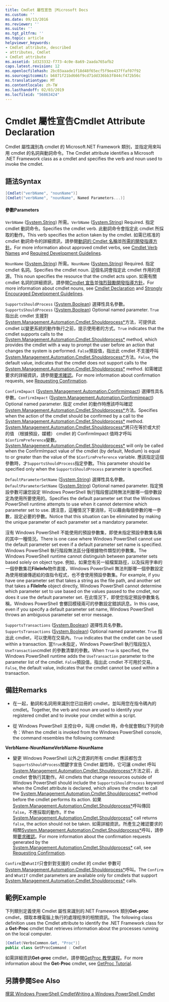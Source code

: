 ```yaml
---
title: Cmdlet 屬性宣告 |Microsoft Docs
ms.custom: ''
ms.date: 09/13/2016
ms.reviewer: ''
ms.suite: ''
ms.tgt_pltfrm: ''
ms.topic: article
helpviewer_keywords:
- Cmdlet attribute, described
- attributes, Cmdlet
- Cmdlet attribute
ms.assetid: 1d323332-f773-4c0e-8a69-2aada765afb2
caps.latest.revision: 12
ms.openlocfilehash: 2bc03aaade1f18d48f65ecf5f9ee437ffaf07f92
ms.sourcegitcommit: b6871f21bd666f9cd71dd336bb3f844cf472b56c
ms.translationtype: MT
ms.contentlocale: zh-TW
ms.lasthandoff: 02/03/2019
ms.locfileid: "56863424"
---
```

# <a name="cmdlet-attribute-declaration"></a><span data-ttu-id="19436-102">Cmdlet 屬性宣告</span><span class="sxs-lookup"><span data-stu-id="19436-102">Cmdlet Attribute Declaration</span></span>

<span data-ttu-id="19436-103">Cmdlet 屬性識別為 cmdlet 的 Microsoft.NET Framework 類別，並指定用來叫用 cmdlet 的名詞與動詞命令。</span><span class="sxs-lookup"><span data-stu-id="19436-103">The Cmdlet attribute identifies a Microsoft .NET Framework class as a cmdlet and specifies the verb and noun used to invoke the cmdlet.</span></span>

## <a name="syntax"></a><span data-ttu-id="19436-104">語法</span><span class="sxs-lookup"><span data-stu-id="19436-104">Syntax</span></span>

```csharp
[Cmdlet("verbName", "nounName")]
[Cmdlet("verbName", "nounName", Named Parameters...)]
```

#### <a name="parameters"></a><span data-ttu-id="19436-105">參數</span><span class="sxs-lookup"><span data-stu-id="19436-105">Parameters</span></span>

<span data-ttu-id="19436-106">`VerbName` ([System.String](/dotnet/api/System.String)) 所需。</span><span class="sxs-lookup"><span data-stu-id="19436-106">`VerbName` ([System.String](/dotnet/api/System.String)) Required.</span></span> <span data-ttu-id="19436-107">指定 cmdlet 動詞命令。</span><span class="sxs-lookup"><span data-stu-id="19436-107">Specifies the cmdlet verb.</span></span> <span data-ttu-id="19436-108">此動詞命令會指定此 cmdlet 所採取的動作。</span><span class="sxs-lookup"><span data-stu-id="19436-108">This verb specifies the action taken by the cmdlet.</span></span> <span data-ttu-id="19436-109">如需已核准的 cmdlet 動詞命令的詳細資訊，請參閱[動詞的 Cmdlet 名稱](./approved-verbs-for-windows-powershell-commands.md)並[所需的開發指導方針](./required-development-guidelines.md)。</span><span class="sxs-lookup"><span data-stu-id="19436-109">For more information about approved cmdlet verbs, see [Cmdlet Verb Names](./approved-verbs-for-windows-powershell-commands.md) and [Required Development Guidelines](./required-development-guidelines.md).</span></span>

<span data-ttu-id="19436-110">`NounName` ([System.String](/dotnet/api/System.String)) 所需。</span><span class="sxs-lookup"><span data-stu-id="19436-110">`NounName` ([System.String](/dotnet/api/System.String)) Required.</span></span> <span data-ttu-id="19436-111">指定 cmdlet 名詞。</span><span class="sxs-lookup"><span data-stu-id="19436-111">Specifies the cmdlet noun.</span></span> <span data-ttu-id="19436-112">這個名詞會指定此 cmdlet 作用的資源。</span><span class="sxs-lookup"><span data-stu-id="19436-112">This noun specifies the resource that the cmdlet acts upon.</span></span> <span data-ttu-id="19436-113">如需有關 cmdlet 名詞的詳細資訊，請參閱[Cmdlet 宣告](./cmdlet-class-declaration.md)並[強烈鼓勵開發指導方針](./strongly-encouraged-development-guidelines.md)。</span><span class="sxs-lookup"><span data-stu-id="19436-113">For more information about cmdlet nouns, see [Cmdlet Declaration](./cmdlet-class-declaration.md) and [Strongly Encouraged Development Guidelines](./strongly-encouraged-development-guidelines.md).</span></span>

<span data-ttu-id="19436-114">`SupportsShouldProcess` ([System.Boolean](/dotnet/api/System.Boolean)) 選擇性具名參數。</span><span class="sxs-lookup"><span data-stu-id="19436-114">`SupportsShouldProcess` ([System.Boolean](/dotnet/api/System.Boolean)) Optional named parameter.</span></span> <span data-ttu-id="19436-115">`True` 指出此 cmdlet 支援對[System.Management.Automation.Cmdlet.Shouldprocess\*](/dotnet/api/System.Management.Automation.Cmdlet.ShouldProcess)方法，可提供此 cmdlet 以變更系統的動作執行之前，提示使用者的方式。</span><span class="sxs-lookup"><span data-stu-id="19436-115">`True` indicates that the cmdlet supports calls to the [System.Management.Automation.Cmdlet.Shouldprocess\*](/dotnet/api/System.Management.Automation.Cmdlet.ShouldProcess) method, which provides the cmdlet with a way to prompt the user before an action that changes the system is performed.</span></span> <span data-ttu-id="19436-116">`False`預設值，指出此 cmdlet 不支援呼叫[System.Management.Automation.Cmdlet.Shouldprocess\*](/dotnet/api/System.Management.Automation.Cmdlet.ShouldProcess)方法。</span><span class="sxs-lookup"><span data-stu-id="19436-116">`False`, the default value, indicates that the cmdlet does not support calls to the [System.Management.Automation.Cmdlet.Shouldprocess\*](/dotnet/api/System.Management.Automation.Cmdlet.ShouldProcess) method.</span></span> <span data-ttu-id="19436-117">如需確認要求的詳細資訊，請參閱[要求確認](./requesting-confirmation-from-cmdlets.md)。</span><span class="sxs-lookup"><span data-stu-id="19436-117">For more information about confirmation requests, see [Requesting Confirmation](./requesting-confirmation-from-cmdlets.md).</span></span>

<span data-ttu-id="19436-118">`ConfirmImpact` ([System.Management.Automation.Confirmimpact](/dotnet/api/System.Management.Automation.ConfirmImpact)) 選擇性具名參數。</span><span class="sxs-lookup"><span data-stu-id="19436-118">`ConfirmImpact` ([System.Management.Automation.Confirmimpact](/dotnet/api/System.Management.Automation.ConfirmImpact)) Optional named parameter.</span></span> <span data-ttu-id="19436-119">指定 cmdlet 的動作時應該呼叫確認[System.Management.Automation.Cmdlet.Shouldprocess\*](/dotnet/api/System.Management.Automation.Cmdlet.ShouldProcess)方法。</span><span class="sxs-lookup"><span data-stu-id="19436-119">Specifies when the action of the cmdlet should be confirmed by a call to the [System.Management.Automation.Cmdlet.Shouldprocess\*](/dotnet/api/System.Management.Automation.Cmdlet.ShouldProcess) method.</span></span> <span data-ttu-id="19436-120">[System.Management.Automation.Cmdlet.Shouldprocess\*](/dotnet/api/System.Management.Automation.Cmdlet.ShouldProcess)將只在等於或大於的值 （根據預設，媒體） cmdlet 的 ConfirmImpact 值時才呼叫`$ConfirmPreference`變數。</span><span class="sxs-lookup"><span data-stu-id="19436-120">[System.Management.Automation.Cmdlet.Shouldprocess\*](/dotnet/api/System.Management.Automation.Cmdlet.ShouldProcess) will only be called when the ConfirmImpact value of the cmdlet (by default, Medium) is equal to or greater than the value of the `$ConfirmPreference` variable.</span></span> <span data-ttu-id="19436-121">應該指定這個參數時，才`SupportsShouldProcess`指定參數。</span><span class="sxs-lookup"><span data-stu-id="19436-121">This parameter should be specified only when the `SupportsShouldProcess` parameter is specified.</span></span>

<span data-ttu-id="19436-122">`DefaultParameterSetName` ([System.String](/dotnet/api/System.String)) 選擇性具名參數。</span><span class="sxs-lookup"><span data-stu-id="19436-122">`DefaultParameterSetName` ([System.String](/dotnet/api/System.String)) Optional named parameter.</span></span> <span data-ttu-id="19436-123">指定預設參數可讓您設定 Windows PowerShell 執行階段嘗試時無法判斷哪一個參數設定為使用所要使用的。</span><span class="sxs-lookup"><span data-stu-id="19436-123">Specifies the default parameter set that the Windows PowerShell runtime attempts to use when it cannot determine which parameter set to use.</span></span> <span data-ttu-id="19436-124">請注意，這種情況下要消除，可以藉由每個參數的唯一參數，設定必要的參數。</span><span class="sxs-lookup"><span data-stu-id="19436-124">Notice that this situation can be eliminated by making the unique parameter of each parameter set a mandatory parameter.</span></span>

<span data-ttu-id="19436-125">沒有 Windows PowerShell 不能使用的預設參數集，即使未指定預設參數集名稱的其中一種情況。</span><span class="sxs-lookup"><span data-stu-id="19436-125">There is one case where Windows PowerShell cannot use the default parameter set even if a default parameter set name is specified.</span></span> <span data-ttu-id="19436-126">Windows PowerShell 執行階段無法區分僅根據物件類型的參數集。</span><span class="sxs-lookup"><span data-stu-id="19436-126">The Windows PowerShell runtime cannot distinguish between parameter sets based solely on object type.</span></span> <span data-ttu-id="19436-127">例如，如果您有另一組檔案路徑，以及採用字串的一個參數集花**FileInfo**物件直接，Windows PowerShell 無法判斷哪一個參數設定為使用根據傳遞給的值指令程式，也不會使用預設參數集。</span><span class="sxs-lookup"><span data-stu-id="19436-127">For example, if you have one parameter set that takes a string as the file path, and another set that takes a **FileInfo** object directly, Windows PowerShell cannot determine which parameter set to use based on the values passed to the cmdlet, nor does it use the default parameter set.</span></span> <span data-ttu-id="19436-128">在此情況下，即使您指定預設參數集名稱，Windows PowerShell 會擲回模稜兩可的參數設定錯誤訊息。</span><span class="sxs-lookup"><span data-stu-id="19436-128">In this case, even if you specify a default parameter set name, Windows PowerShell throws an ambiguous parameter set error message.</span></span>

<span data-ttu-id="19436-129">`SupportsTransactions` ([System.Boolean](/dotnet/api/System.Boolean)) 選擇性具名參數。</span><span class="sxs-lookup"><span data-stu-id="19436-129">`SupportsTransactions` ([System.Boolean](/dotnet/api/System.Boolean)) Optional named parameter.</span></span> <span data-ttu-id="19436-130">`True` 指出此 cmdlet，可以使用在交易內。</span><span class="sxs-lookup"><span data-stu-id="19436-130">`True` indicates that the cmdlet can be used within a transaction.</span></span> <span data-ttu-id="19436-131">當`True`未指定，Windows PowerShell 執行階段加入`UseTransaction`cmdlet 的參數清單的參數。</span><span class="sxs-lookup"><span data-stu-id="19436-131">When `True` is specified, the Windows PowerShell runtime adds the `UseTransaction` parameter to the parameter list of the cmdlet.</span></span> <span data-ttu-id="19436-132">`False`預設值，指出此 cmdlet 不可用於交易。</span><span class="sxs-lookup"><span data-stu-id="19436-132">`False`, the default value, indicates that the cmdlet cannot be used within a transaction.</span></span>

## <a name="remarks"></a><span data-ttu-id="19436-133">備註</span><span class="sxs-lookup"><span data-stu-id="19436-133">Remarks</span></span>

- <span data-ttu-id="19436-134">在一起，動詞和名詞用來識別您已註冊的 cmdlet，並叫用您在指令碼內的 cmdlet。</span><span class="sxs-lookup"><span data-stu-id="19436-134">Together, the verb and noun are used to identify your registered cmdlet and to invoke your cmdlet within a script.</span></span>

- <span data-ttu-id="19436-135">從 Windows PowerShell 主控台中，叫用 cmdlet 時，命令就會類似下列的命令：</span><span class="sxs-lookup"><span data-stu-id="19436-135">When the cmdlet is invoked from the Windows PowerShell console, the command resembles the following command:</span></span>

<span data-ttu-id="19436-136">**VerbName-NounName**</span><span class="sxs-lookup"><span data-stu-id="19436-136">**VerbName-NounName**</span></span>

- <span data-ttu-id="19436-137">變更 Windows PowerShell 以外之資源的所有 cmdlet 應該都包含`SupportsShouldProcess`關鍵字宣告 Cmdlet 屬性時，它可讓 cmdlet 呼叫[System.Management.Automation.Cmdlet.Shouldprocess\*](/dotnet/api/System.Management.Automation.Cmdlet.ShouldProcess)方法之前，此 cmdlet 會執行其動作。</span><span class="sxs-lookup"><span data-stu-id="19436-137">All cmdlets that change resources outside of Windows PowerShell should include the `SupportsShouldProcess` keyword when the Cmdlet attribute is declared, which allows the cmdlet to call the [System.Management.Automation.Cmdlet.Shouldprocess\*](/dotnet/api/System.Management.Automation.Cmdlet.ShouldProcess) method before the cmdlet performs its action.</span></span> <span data-ttu-id="19436-138">如果[System.Management.Automation.Cmdlet.Shouldprocess\*](/dotnet/api/System.Management.Automation.Cmdlet.ShouldProcess)呼叫傳回`false`，不應採取的動作。</span><span class="sxs-lookup"><span data-stu-id="19436-138">If the [System.Management.Automation.Cmdlet.Shouldprocess\*](/dotnet/api/System.Management.Automation.Cmdlet.ShouldProcess) call returns `false`, the action should not be taken.</span></span> <span data-ttu-id="19436-139">如需詳細資訊，所產生之確認要求的相關[System.Management.Automation.Cmdlet.Shouldprocess\*](/dotnet/api/System.Management.Automation.Cmdlet.ShouldProcess)呼叫，請參閱[要求確認](./requesting-confirmation-from-cmdlets.md)。</span><span class="sxs-lookup"><span data-stu-id="19436-139">For more information about the confirmation requests generated by the [System.Management.Automation.Cmdlet.Shouldprocess\*](/dotnet/api/System.Management.Automation.Cmdlet.ShouldProcess) call, see [Requesting Confirmation](./requesting-confirmation-from-cmdlets.md).</span></span>

<span data-ttu-id="19436-140">`Confirm`並`WhatIf`只會針對支援的 cmdlet 的 cmdlet 參數可[System.Management.Automation.Cmdlet.Shouldprocess\*](/dotnet/api/System.Management.Automation.Cmdlet.ShouldProcess)呼叫。</span><span class="sxs-lookup"><span data-stu-id="19436-140">The `Confirm` and `WhatIf` cmdlet parameters are available only for cmdlets that support [System.Management.Automation.Cmdlet.Shouldprocess\*](/dotnet/api/System.Management.Automation.Cmdlet.ShouldProcess) calls.</span></span>

## <a name="example"></a><span data-ttu-id="19436-141">範例</span><span class="sxs-lookup"><span data-stu-id="19436-141">Example</span></span>

<span data-ttu-id="19436-142">下列類別定義使用 Cmdlet 屬性來識別的.NET Framework 類別**Get-proc** cmdlet，擷取本機電腦上執行的處理程序的相關資訊。</span><span class="sxs-lookup"><span data-stu-id="19436-142">The following class definition uses the Cmdlet attribute to identify the .NET Framework class for a **Get-Proc** cmdlet that retrieves information about the processes running on the local computer.</span></span>

```csharp
[Cmdlet(VerbsCommon.Get, "Proc")]
public class GetProcCommand : Cmdlet
```

<span data-ttu-id="19436-143">如需詳細資訊**Get-proc** cmdlet，請參閱[GetProc 教學課程](./getproc-tutorial.md)。</span><span class="sxs-lookup"><span data-stu-id="19436-143">For more information about the **Get-Proc** cmdlet, see [GetProc Tutorial](./getproc-tutorial.md).</span></span>

## <a name="see-also"></a><span data-ttu-id="19436-144">另請參閱</span><span class="sxs-lookup"><span data-stu-id="19436-144">See Also</span></span>

[<span data-ttu-id="19436-145">撰寫 Windows PowerShell Cmdlet</span><span class="sxs-lookup"><span data-stu-id="19436-145">Writing a Windows PowerShell Cmdlet</span></span>](./writing-a-windows-powershell-cmdlet.md)
